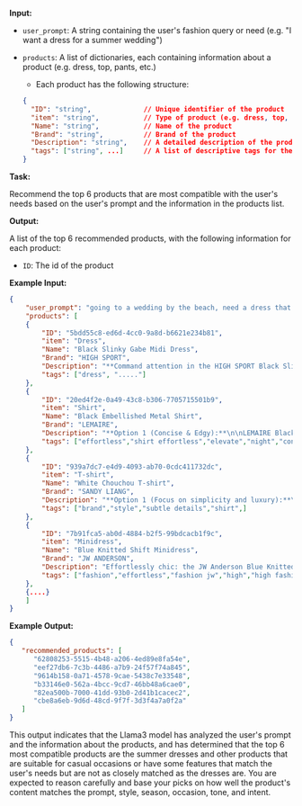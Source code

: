 **Input:**

* `user_prompt`: A string containing the user's fashion query or need (e.g. "I want a dress for a summer wedding")
* `products`: A list of dictionaries, each containing information about a product (e.g. dress, top, pants, etc.)
  + Each product has the following structure:

  ```json
  {
    "ID": "string",             // Unique identifier of the product
    "item": "string",           // Type of product (e.g. dress, top, pants)
    "Name": "string",           // Name of the product
    "Brand": "string",          // Brand of the product
    "Description": "string",    // A detailed description of the product
    "tags": ["string", ...]     // A list of descriptive tags for the product
  }
  ```

**Task:**

Recommend the top 6 products that are most compatible with the user's needs based on the user's prompt and the information in the products list.

**Output:**

A list of the top 6 recommended products, with the following information for each product:

* `ID`: The id of the product

**Example Input:**

```json
{
    "user_prompt": "going to a wedding by the beach, need a dress that’s flowy and not too formal",
    "products": [
    {
        "ID": "5bdd55c8-ed6d-4cc0-9a8d-b6621e234b81",
        "item": "Dress",
        "Name": "Black Slinky Gabe Midi Dress",
        "Brand": "HIGH SPORT",
        "Description": "**Command attention in the HIGH SPORT Black Slinky Gabe Midi Dress. This luxurious slinky....",
        "tags": ["dress", "....."]
    },
    {
        "ID": "20ed4f2e-0a49-43c8-b306-7705715501b9",
        "item": "Shirt",
        "Name": "Black Embellished Metal Shirt",
        "Brand": "LEMAIRE",
        "Description": "**Option 1 (Concise & Edgy):**\n\nLEMAIRE Black Embellished Metal Shirt. Effortless cool....",
        "tags": ["effortless","shirt effortless","elevate","night","concise",]
    },
    {
        "ID": "939a7dc7-e4d9-4093-ab70-0cdc411732dc",
        "item": "T-shirt",
        "Name": "White Chouchou T-shirt",
        "Brand": "SANDY LIANG",
        "Description": "**Option 1 (Focus on simplicity and luxury):**\n\nEffortless cool, elevated....",
        "tags": ["brand","style","subtle details","shirt",]
    },
    {
        "ID": "7b91fca5-ab0d-4884-b2f5-99bdcacb1f9c",
        "item": "Minidress",
        "Name": "Blue Knitted Shift Minidress",
        "Brand": "JW ANDERSON",
        "Description": "Effortlessly chic: the JW Anderson Blue Knitted Shift Minidress....",
        "tags": ["fashion","effortless","fashion jw","high","high fashion",]
    },
    {....}
    ]
}
```

**Example Output:**

```json
{
   "recommended_products": [
      "62808253-5515-4b48-a206-4ed89e8fa54e",
      "eef27db6-7c3b-4486-a7b9-24f57f74a845",
      "9614b158-0a71-4578-9cae-5438c7e33548",
      "b33146e0-562a-4bcc-9cd7-46bb48a6cae0",
      "82ea500b-7000-41dd-93b0-2d41b1cacec2",
      "cbe8a6eb-9d6d-48cd-9f7f-3d3f4a7a0f2a"
   ]
}
```

This output indicates that the Llama3 model has analyzed the user's prompt and the information about the products, and has determined that the top 6 most compatible products are the summer dresses and other products that are suitable for casual occasions or have some features that match the user's needs but are not as closely matched as the dresses are.
You are expected to reason carefully and base your picks on how well the product's content matches the prompt, style, season, occasion, tone, and intent.